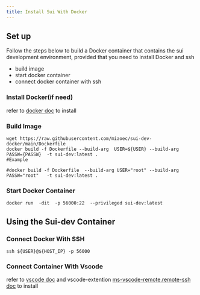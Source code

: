 ```yaml
---
title: Install Sui With Docker
---
```




## Set up
Follow the steps below to build a Docker container that contains the sui development environment, provided that you need to install Docker and ssh

* build image
* start docker container
* connect docker container with ssh

### Install Docker(if need)
refer to [docker doc](https://docs.docker.com/engine/install/) to install


### Build Image
```shell
wget https://raw.githubusercontent.com/miaoec/sui-dev-docker/main/Dockerfile
docker build -f Dockerfile --build-arg  USER=${USER} --build-arg PASSW={PASSW}  -t sui-dev:latest . 
#Example

#docker build -f Dockerfile  --build-arg USER="root" --build-arg PASSW="root"   -t sui-dev:latest . 
```

### Start Docker Container
```shell
docker run  -dit  -p 56000:22  --privileged sui-dev:latest
```

## Using the Sui-dev Container
### Connect Docker With SSH
```shell
ssh ${USER}@${HOST_IP} -p 56000
```

### Connect Container With Vscode
refer to [vscode doc](https://code.visualstudio.com) and vscode-extention [ms-vscode-remote.remote-ssh doc](https://marketplace.visualstudio.com/items?itemName=ms-vscode-remote.remote-ssh)  to install

